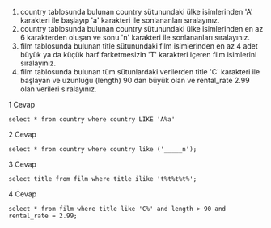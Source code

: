 1. country tablosunda bulunan country sütunundaki ülke isimlerinden 'A' karakteri ile başlayıp 'a' karakteri ile sonlananları sıralayınız.
2. country tablosunda bulunan country sütunundaki ülke isimlerinden en az 6 karakterden oluşan ve sonu 'n' karakteri ile sonlananları sıralayınız.
3. film tablosunda bulunan title sütunundaki film isimlerinden en az 4 adet büyük ya da küçük harf farketmesizin 'T' karakteri içeren film isimlerini sıralayınız.
4. film tablosunda bulunan tüm sütunlardaki verilerden title 'C' karakteri ile başlayan ve uzunluğu (length) 90 dan büyük olan ve rental_rate 2.99 olan verileri sıralayınız.

1 Cevap

```
select * from country where country LIKE 'A%a'
```

2 Cevap

```
select * from country where country like ('_____n');
```

3 Cevap 

```
select title from film where title ilike 't%t%t%t%';
```

4 Cevap

```
select * from film where title like 'C%' and length > 90 and rental_rate = 2.99;
```

